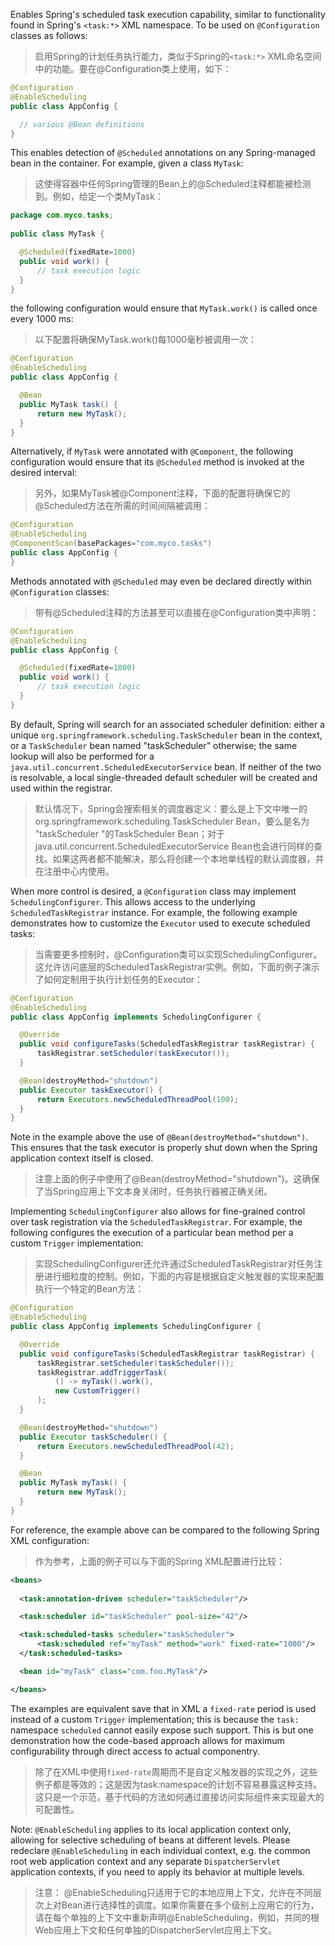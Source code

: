 Enables Spring's scheduled task execution capability, similar to functionality found in Spring's `<task:*>` XML namespace. To be used on `@Configuration` classes as follows:

>   启用Spring的计划任务执行能力，类似于Spring的`<task:*>` XML命名空间中的功能。要在@Configuration类上使用，如下：

```java
@Configuration
@EnableScheduling
public class AppConfig {

  // various @Bean definitions
}
```

This enables detection of `@Scheduled` annotations on any Spring-managed bean in the container. For example, given a class `MyTask`:

>   这使得容器中任何Spring管理的Bean上的@Scheduled注释都能被检测到。例如，给定一个类MyTask：

```java
package com.myco.tasks;
 
public class MyTask {

  @Scheduled(fixedRate=1000)
  public void work() {
      // task execution logic
  }
}
```

the following configuration would ensure that `MyTask.work()` is called once every 1000 ms:

>   以下配置将确保MyTask.work()每1000毫秒被调用一次：

```java
@Configuration
@EnableScheduling
public class AppConfig {

  @Bean
  public MyTask task() {
      return new MyTask();
  }
}
```

Alternatively, if `MyTask` were annotated with `@Component`, the following configuration would ensure that its `@Scheduled` method is invoked at the desired interval:

>   另外，如果MyTask被@Component注释，下面的配置将确保它的@Scheduled方法在所需的时间间隔被调用：

```java
@Configuration
@EnableScheduling
@ComponentScan(basePackages="com.myco.tasks")
public class AppConfig {
}
```

Methods annotated with `@Scheduled` may even be declared directly within `@Configuration` classes:

>   带有@Scheduled注释的方法甚至可以直接在@Configuration类中声明：

```java
@Configuration
@EnableScheduling
public class AppConfig {

  @Scheduled(fixedRate=1000)
  public void work() {
      // task execution logic
  }
}
```

By default, Spring will search for an associated scheduler definition: either a unique `org.springframework.scheduling.TaskScheduler` bean in the context, or a `TaskScheduler` bean named "taskScheduler" otherwise; the same lookup will also be performed for a `java.util.concurrent.ScheduledExecutorService` bean. If neither of the two is resolvable, a local single-threaded default scheduler will be created and used within the registrar.

>   默认情况下，Spring会搜索相关的调度器定义：要么是上下文中唯一的org.springframework.scheduling.TaskScheduler Bean，要么是名为 "taskScheduler "的TaskScheduler Bean；对于java.util.concurrent.ScheduledExecutorService Bean也会进行同样的查找。如果这两者都不能解决，那么将创建一个本地单线程的默认调度器，并在注册中心内使用。

When more control is desired, a `@Configuration` class may implement `SchedulingConfigurer`. This allows access to the underlying `ScheduledTaskRegistrar` instance. For example, the following example demonstrates how to customize the `Executor` used to execute scheduled tasks:

>   当需要更多控制时，@Configuration类可以实现SchedulingConfigurer。这允许访问底层的ScheduledTaskRegistrar实例。例如，下面的例子演示了如何定制用于执行计划任务的Executor：

```java
@Configuration
@EnableScheduling
public class AppConfig implements SchedulingConfigurer {

  @Override
  public void configureTasks(ScheduledTaskRegistrar taskRegistrar) {
      taskRegistrar.setScheduler(taskExecutor());
  }

  @Bean(destroyMethod="shutdown")
  public Executor taskExecutor() {
      return Executors.newScheduledThreadPool(100);
  }
}
```

Note in the example above the use of `@Bean(destroyMethod="shutdown")`. This ensures that the task executor is properly shut down when the Spring application context itself is closed.

>   注意上面的例子中使用了@Bean(destroyMethod="shutdown")。这确保了当Spring应用上下文本身关闭时，任务执行器被正确关闭。

Implementing `SchedulingConfigurer` also allows for fine-grained control over task registration via the `ScheduledTaskRegistrar`. For example, the following configures the execution of a particular bean method per a custom `Trigger` implementation:

>   实现SchedulingConfigurer还允许通过ScheduledTaskRegistrar对任务注册进行细粒度的控制。例如，下面的内容是根据自定义触发器的实现来配置执行一个特定的Bean方法：

```java
@Configuration
@EnableScheduling
public class AppConfig implements SchedulingConfigurer {

  @Override
  public void configureTasks(ScheduledTaskRegistrar taskRegistrar) {
      taskRegistrar.setScheduler(taskScheduler());
      taskRegistrar.addTriggerTask(
          () -> myTask().work(),
          new CustomTrigger()
      );
  }

  @Bean(destroyMethod="shutdown")
  public Executor taskScheduler() {
      return Executors.newScheduledThreadPool(42);
  }

  @Bean
  public MyTask myTask() {
      return new MyTask();
  }
}
```

For reference, the example above can be compared to the following Spring XML configuration:

>   作为参考，上面的例子可以与下面的Spring XML配置进行比较：

```xml
<beans>
 
  <task:annotation-driven scheduler="taskScheduler"/>

  <task:scheduler id="taskScheduler" pool-size="42"/>

  <task:scheduled-tasks scheduler="taskScheduler">
      <task:scheduled ref="myTask" method="work" fixed-rate="1000"/>
  </task:scheduled-tasks>

  <bean id="myTask" class="com.foo.MyTask"/>

</beans>
```

The examples are equivalent save that in XML a `fixed-rate` period is used instead of a custom `Trigger` implementation; this is because the `task: `namespace `scheduled` cannot easily expose such support. This is but one demonstration how the code-based approach allows for maximum configurability through direct access to actual componentry.

>   除了在XML中使用`fixed-rate`周期而不是自定义触发器的实现之外，这些例子都是等效的；这是因为task:namespace的计划不容易暴露这种支持。这只是一个示范，基于代码的方法如何通过直接访问实际组件来实现最大的可配置性。

Note: `@EnableScheduling` applies to its local application context only, allowing for selective scheduling of beans at different levels. Please redeclare `@EnableScheduling` in each individual context, e.g. the common root web application context and any separate `DispatcherServlet` application contexts, if you need to apply its behavior at multiple levels.

>   注意： @EnableScheduling只适用于它的本地应用上下文，允许在不同层次上对Bean进行选择性的调度。如果你需要在多个级别上应用它的行为，请在每个单独的上下文中重新声明@EnableScheduling，例如，共同的根Web应用上下文和任何单独的DispatcherServlet应用上下文。